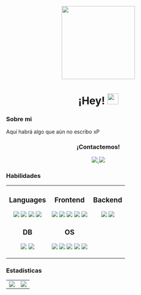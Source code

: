 <div id="header" align="center">
    <img src="https://i.giphy.com/media/v1.Y2lkPTc5MGI3NjExYXhrZW43dGl6NDRxeDU4NnF6cnZwZ2c0YXBwZ3R0d2g3cDN1ZndxZCZlcD12MV9pbnRlcm5hbF9naWZfYnlfaWQmY3Q9Zw/wwg1suUiTbCY8H8vIA/giphy-downsized-large.gif" width="200"/>
    <h1>
        ¡Hey!
        <img src="https://media.giphy.com/media/hvRJCLFzcasrR4ia7z/giphy.gif" width="30px"/>
    </h1>
</div>

### Sobre mi

Aquí habrá algo que aún no escribo xP

<div id="badges" align="center">
    <h3>¡Contactemos!</h3>
    <a href="mailto:mauricio.araujoch@gmail.com">
        <img src="https://img.shields.io/badge/Gmail-D14836?style=for-the-badge&logo=gmail&logoColor=white">
    </a>
    <a href="https://www.linkedin.com/in/mauricio-araujo-chávez-795a911ab">
        <img src="https://img.shields.io/badge/LinkedIn-0077B5?style=for-the-badge&logo=linkedin&logoColor=white">
    </a>
</div>

### Habilidades
<table width="100%" align="center">
    <tr>
        <td valign="top">
            <h3 align="center">Languages</h3>
            <p align="center">
                <img src="https://skillicons.dev/icons?i=js"/>
                <img src="https://skillicons.dev/icons?i=python"/>
                <img src="https://skillicons.dev/icons?i=java"/>
                <img src="https://skillicons.dev/icons?i=php"/>
            </p>
            <h3 align="center">DB</h3>
            <p align="center">
                <img src="https://skillicons.dev/icons?i=mysql"/>
                <img src="https://skillicons.dev/icons?i=postgres"/>
            </p>
        </td>
        <td valign="top">
            <h3 align="center">Frontend</h3>
            <p align="center">
                <img src="https://skillicons.dev/icons?i=bootstrap"/>
                <img src="https://skillicons.dev/icons?i=react"/>
                <img src="https://skillicons.dev/icons?i=figma"/>
                <img src="https://skillicons.dev/icons?i=css"/>
                <img src="https://skillicons.dev/icons?i=html"/>
            </p>
            <h3 align="center">OS</h3>
            <p align="center">
                <img src="https://skillicons.dev/icons?i=windows"/>
                <img src="https://skillicons.dev/icons?i=mint"/>
                <img src="https://skillicons.dev/icons?i=ubuntu"/>
                <img src="https://skillicons.dev/icons?i=debian"/>
                <img src="https://skillicons.dev/icons?i=powershell"/>
            </p>
        </td>
        <td valign="top">
            <h3 align="center">Backend</h3>
            <p align="center">
                <img src="https://skillicons.dev/icons?i=nodejs"/>
                <img src="https://skillicons.dev/icons?i=symfony"/>
            </p>
        </td>
    </tr>
</table>

### Estadísticas

<div id="stats" align="center">
    <table>
            <td>
            <a href="https://github.com/anuraghazra/github-readme-stats">
                <img align="center" src="https://github-readme-stats.vercel.app/api?username=mauricio-ach&show_icons=true&theme=aura&count_private=true"/>
            </a>
            </td>
            <td>
            <a href="https://github.com/anuraghazra/github-readme-stats">
                <img align="center" src="https://github-readme-stats.vercel.app/api/top-langs/?username=mauricio-ach&layout=compact&langs_count=10&theme=aura"/>
            </a>
            </td>
        </table>
</div>